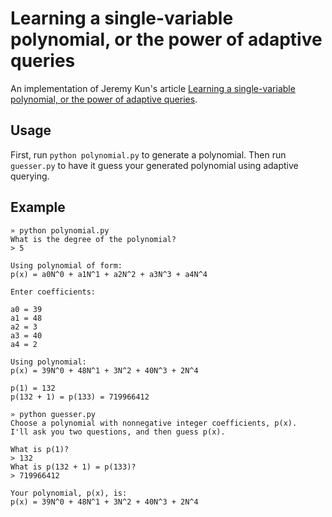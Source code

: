 # Learning a single-variable polynomial, or the power of adaptive queries

An implementation of Jeremy Kun's article [Learning a single-variable polynomial, or the power of adaptive queries](http://jeremykun.com/2014/11/18/learning-a-single-variable-polynomial-or-the-power-of-adaptive-queries/).

## Usage

First, run `python polynomial.py` to generate a polynomial. Then run `guesser.py` to have it guess your generated polynomial using adaptive querying.

## Example

    » python polynomial.py
    What is the degree of the polynomial?
    > 5

    Using polynomial of form:
    p(x) = a0N^0 + a1N^1 + a2N^2 + a3N^3 + a4N^4

    Enter coefficients:

    a0 = 39
    a1 = 48
    a2 = 3
    a3 = 40
    a4 = 2

    Using polynomial:
    p(x) = 39N^0 + 48N^1 + 3N^2 + 40N^3 + 2N^4

    p(1) = 132
    p(132 + 1) = p(133) = 719966412

    » python guesser.py
    Choose a polynomial with nonnegative integer coefficients, p(x).
    I'll ask you two questions, and then guess p(x).

    What is p(1)?
    > 132
    What is p(132 + 1) = p(133)?
    > 719966412

    Your polynomial, p(x), is:
    p(x) = 39N^0 + 48N^1 + 3N^2 + 40N^3 + 2N^4
